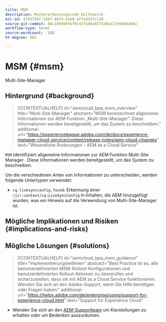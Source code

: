 ```yaml
---
title: MSM
description: Mustererkennungscode Hilfeseite.
exl-id: 47d3736f-146f-4674-a5e8-affad537c120
source-git-commit: 84c193b66fbf9c41f546e8575a0aa17e94043b9a
workflow-type: tm+mt
source-wordcount: '145'
ht-degree: 66%

---
```


# MSM {#msm}

Multi-Site-Manager

## Hintergrund {#background}

>[!CONTEXTUALHELP]
>id="aemcloud_bpa_msm_overview"
>title="Multi-Site-Manager"
>abstract="MSM kennzeichnet allgemeine Informationen zur AEM-Funktion „Multi-Site-Manager“. Diese Informationen werden bereitgestellt, um das System zu beschreiben."
>additional-url="https://experienceleague.adobe.com/de/docs/experience-manager-cloud-service/content/release-notes/aem-cloud-changes" text="Wesentliche Änderungen – AEM as a Cloud Service"

`MSM`  Identifiziert allgemeine Informationen zur AEM Funktion Multi-Site Manager . Diese Informationen werden bereitgestellt, um das System zu beschreiben.

Um die verschiedenen Arten von Informationen zu unterscheiden, werden folgende Untertypen verwendet:

* `cq.livesyncconfig.found`: Erkennung einer `/jcr:content/cq:LiveSyncConfig` in Inhalten, die AEM hinzugefügt wurden, was ein Hinweis auf die Verwendung von Multi-Site-Manager ist.

## Mögliche Implikationen und Risiken {#implications-and-risks}


## Mögliche Lösungen {#solutions}

>[!CONTEXTUALHELP]
>id="aemcloud_bpa_msm_guidance"
>title="Implementierungsleitlinien"
>abstract="Best Practice ist es, alle benutzerdefinierten MSM-Rollout-Konfigurationen und benutzerdefinierten Rollout-Aktionen zu überprüfen und sicherzustellen, dass sie mit AEM as a Cloud Service funktionieren. Wenden Sie sich an den Adobe-Support, wenn Sie Hilfe benötigen oder Fragen haben."
>additional-url="https://helpx.adobe.com/de/enterprise/using/support-for-experience-cloud.html" text="Support für Experience Cloud"

* Wenden Sie sich an den [AEM-Supportteam](https://helpx.adobe.com/de/enterprise/using/support-for-experience-cloud.html) um Klarstellungen zu erhalten oder um Bedenken auszuräumen.
